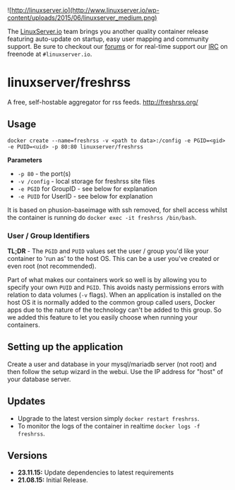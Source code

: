 ![http://linuxserver.io](http://www.linuxserver.io/wp-content/uploads/2015/06/linuxserver_medium.png)

The [LinuxServer.io](http://linuxserver.io) team brings you another quality container release featuring auto-update on startup, easy user mapping and community support. Be sure to checkout our [forums](http://forum.linuxserver.io) or for real-time support our [IRC](http://www.linuxserver.io/index.php/irc/) on freenode at `#linuxserver.io`.

# linuxserver/freshrss

A free, self-hostable aggregator for rss feeds. http://freshrss.org/

## Usage

```
docker create --name=freshrss -v <path to data>:/config -e PGID=<gid> -e PUID=<uid> -p 80:80 linuxserver/freshrss
```

**Parameters**

* `-p 80` - the port(s)
* `-v /config` - local storage for freshrss site files
* `-e PGID` for GroupID - see below for explanation
* `-e PUID` for UserID - see below for explanation

It is based on phusion-baseimage with ssh removed, for shell access whilst the container is running do `docker exec -it freshrss /bin/bash`.

### User / Group Identifiers

**TL;DR** - The `PGID` and `PUID` values set the user / group you'd like your container to 'run as' to the host OS. This can be a user you've created or even root (not recommended).

Part of what makes our containers work so well is by allowing you to specify your own `PUID` and `PGID`. This avoids nasty permissions errors with relation to data volumes (`-v` flags). When an application is installed on the host OS it is normally added to the common group called users, Docker apps due to the nature of the technology can't be added to this group. So we added this feature to let you easily choose when running your containers.

## Setting up the application 

Create a user and database in your mysql/mariadb server (not root) and then follow the setup wizard in the webui. Use the IP address for "host" of your database server.


## Updates

* Upgrade to the latest version simply `docker restart freshrss`.
* To monitor the logs of the container in realtime `docker logs -f freshrss`.



## Versions
+ **23.11.15:** Update dependencies to latest requirements
+ **21.08.15:** Initial Release. 

